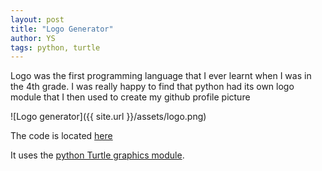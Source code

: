 ```yaml
---
layout: post
title: "Logo Generator"
author: YS
tags: python, turtle
---
```


Logo was the first programming language that I ever learnt when I was in the 4th grade. I was really happy to find that python had its own logo module that I then used to create my github profile picture

![Logo generator]({{ site.url }}/assets/logo.png)

The code is located [here](https://github.com/HYSUH/notghst/blob/master/logoGenerator.py)

It uses the [python Turtle graphics module](https://docs.python.org/3/library/turtle.html).
